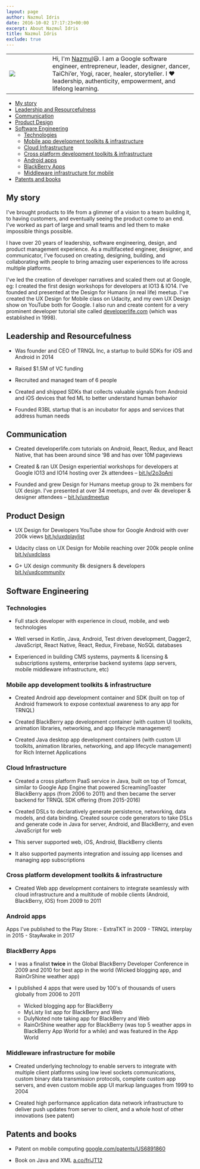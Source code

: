 ```yaml
---
layout: page
author: Nazmul Idris
date: 2016-10-02 17:17:23+00:00
excerpt: About Nazmul Idris
title: Nazmul Idris
exclude: true
---
```


<table>
    <tr>
        <td width="100px">
            <img src="{{ '/assets/nazmul.png' | relative_url }}"/>
        </td>
        <td>
            Hi, I'm <a href="http://www.google.com/search?hl=en&q=nazmul+idris">Nazmul</a>😃.
            I am a Google software engineer, entrepreneur, leader, designer, dancer,
            TaiChi’er, Yogi, racer, healer, storyteller. I ❤️ leadership, authenticity,
            empowerment, and lifelong learning.
        </td>
    </tr>
</table>

<!-- START doctoc generated TOC please keep comment here to allow auto update -->
<!-- DON'T EDIT THIS SECTION, INSTEAD RE-RUN doctoc TO UPDATE -->


- [My story](#my-story)
- [Leadership and Resourcefulness](#leadership-and-resourcefulness)
- [Communication](#communication)
- [Product Design](#product-design)
- [Software Engineering](#software-engineering)
  - [Technologies](#technologies)
  - [Mobile app development toolkits & infrastructure](#mobile-app-development-toolkits--infrastructure)
  - [Cloud Infrastructure](#cloud-infrastructure)
  - [Cross platform development toolkits & infrastructure](#cross-platform-development-toolkits--infrastructure)
  - [Android apps](#android-apps)
  - [BlackBerry Apps](#blackberry-apps)
  - [Middleware infrastructure for mobile](#middleware-infrastructure-for-mobile)
- [Patents and books](#patents-and-books)

<!-- END doctoc generated TOC please keep comment here to allow auto update -->


## My story

I've brought products to life from a glimmer of a vision to a team building it, to having customers,
and eventually seeing the product come to an end. I've worked as part of large and small teams and
led them to make impossible things possible.

I have over 20 years of leadership, software engineering, design, and product management experience.
As a multifaceted engineer, designer, and communicator, I’ve focused on creating, designing,
building, and collaborating with people to bring amazing user experiences to life across multiple
platforms.

I've led the creation of developer narratives and scaled them out at Google, eg: I created the first
design workshops for developers at IO13 & IO14. I've founded and presented at the Design for Humans
(in real life) meetup. I've created the UX Design for Mobile class on Udacity, and my own UX Design
show on YouTube both for Google. I also run and create content for a very prominent developer
tutorial site called [developerlife.com](http://developerlife.com) (which was established in 1998).

## Leadership and Resourcefulness

- Was founder and CEO of TRNQL Inc, a startup to build SDKs for iOS and Android in 2014

- Raised $1.5M of VC funding

- Recruited and managed team of 6 people

- Created and shipped SDKs that collects valuable signals from Android and iOS devices that fed ML
to better understand human behavior

- Founded R3BL startup that is an incubator for apps and services that address human needs

## Communication

- Created developerlife.com tutorials on Android, React, Redux, and React Native, that has been
around since ‘98 and has over 10M pageviews

- Created & ran UX Design experiential workshops for developers at Google IO13 and IO14 hosting over
2k attendees – [bit.ly/2o3oAni](http://bit.ly/2o3oAni)

- Founded and grew Design for Humans meetup group to 2k members for UX design. I’ve presented at
over 34 meetups, and over 4k developer & designer attendees –
[bit.ly/uxdmeetup](http://bit.ly/uxdmeetup)

## Product Design

- UX Design for Developers YouTube show for Google Android with over 200k views
[bit.ly/uxdplaylist](http://bit.ly/uxdplaylist)

- Udacity class on UX Design for Mobile reaching over 200k people online
[bit.ly/uxdclass](http://bit.ly/uxdclass)

- G+ UX design community 8k designers & developers [bit.ly/uxdcommunity](http://bit.ly/uxdcommunity)

## Software Engineering

### Technologies

- Full stack developer with experience in cloud, mobile, and web technologies

- Well versed in Kotlin, Java, Android, Test driven development, Dagger2, JavaScript, React Native,
React, Redux, Firebase, NoSQL databases

- Experienced in building CMS systems, payments & licensing & subscriptions systems, enterprise
backend systems (app servers, mobile middleware infrastructure, etc)

### Mobile app development toolkits & infrastructure

- Created Android app development container and SDK (built on top of Android framework to expose
contextual awareness to any app for TRNQL)

- Created BlackBerry app development container (with custom UI toolkits, animation libraries,
networking, and app lifecycle management)

- Created Java desktop app development containers (with custom UI toolkits, animation libraries,
networking, and app lifecycle management) for Rich Internet Applications

### Cloud Infrastructure

- Created a cross platform PaaS service in Java, built on top of Tomcat, similar to Google App
Engine that powered ScreamingToaster BlackBerry apps (from 2006 to 2011) and then became the server
backend for TRNQL SDK offering (from 2015-2016)

- Created DSLs to declaratively generate persistence, networking, data models, and data binding.
Created source code generators to take DSLs and generate code in Java for server, Android, and
BlackBerry, and even JavaScript for web

- This server supported web, iOS, Android, BlackBerry clients

- It also supported payments integration and issuing app licenses and managing app subscriptions

### Cross platform development toolkits & infrastructure

- Created Web app development containers to integrate seamlessly with cloud infrastructure and a
multitude of mobile clients (Android, BlackBerry, iOS) from 2009 to 2011

### Android apps

Apps I've published to the Play Store:
    - ExtraTKT in 2009
    - TRNQL interplay in 2015
    - StayAwake in 2017

### BlackBerry Apps

- I was a finalist **twice** in the Global BlackBerry Developer Conference in 2009 and 2010 for best
app in the world (Wicked blogging app, and RainOrShine weather app)

- I published 4 apps that were used by 100's of thousands of users globally from 2006 to 2011

    - Wicked blogging app for BlackBerry
    - MyListy list app for BlackBerry and Web
    - DulyNoted note taking app for BlackBerry and Web
    - RainOrShine weather app for BlackBerry (was top 5 weather apps in BlackBerry App World for a
      while) and was featured in the App World

### Middleware infrastructure for mobile

- Created underlying technology to enable servers to integrate with multiple client platforms using
low level sockets communications, custom binary data transmission protocols, complete custom app
servers, and even custom mobile app UI markup languages from 1999 to 2004

- Created high performance application data network infrastructure to deliver push updates from
server to client, and a whole host of other innovations (see patent)

## Patents and books

- Patent on mobile computing
[google.com/patents/US6891860](http://google.com/patents/US6891860)

- Book on Java and XML [a.co/friJT12](http://a.co/friJT12)